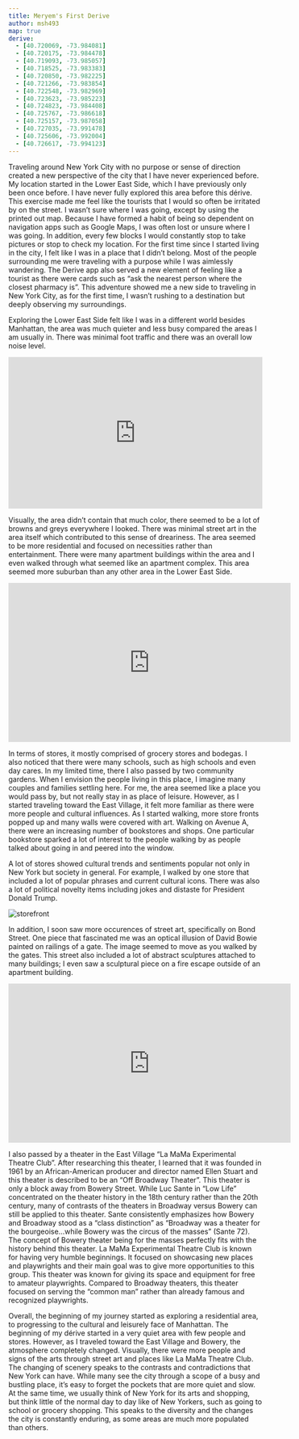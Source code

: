 ```yaml
---
title: Meryem's First Derive
author: msh493
map: true
derive:
  - [40.720069, -73.984081]
  - [40.720175, -73.984478]
  - [40.719093, -73.985057]
  - [40.718525, -73.983383]
  - [40.720850, -73.982225]
  - [40.721266, -73.983854]
  - [40.722548, -73.982969]
  - [40.723623, -73.985223]
  - [40.724823, -73.984408]
  - [40.725767, -73.986618]
  - [40.725157, -73.987058]
  - [40.727035, -73.991478]
  - [40.725606, -73.992004]
  - [40.726617, -73.994123]  
---
```


Traveling around New York City with no purpose or sense of direction created a new perspective of the city that I have never experienced before. My location started in the Lower East Side, which I have previously only been once before. I have never fully explored this area before this dérive. This exercise made me feel like the tourists that I would so often be irritated by on the street. I wasn’t sure where I was going, except by using the printed out map. Because I have formed a habit of being so dependent on navigation apps such as Google Maps, I was often lost or unsure where I was going. In addition, every few blocks I would constantly stop to take pictures or stop to check my location. For the first time since I started living in the city, I felt like I was in a place that I didn’t belong. Most of the people surrounding me were traveling with a purpose while I was aimlessly wandering. The Derive app also served a new element of feeling like a tourist as there were cards such as “ask the nearest person where the closest pharmacy is”. This adventure showed me a new side to traveling in New York City, as for the first time, I wasn’t rushing to a destination but deeply observing my surroundings.

Exploring the Lower East Side felt like I was in a different world besides Manhattan,  the area was much quieter and less busy compared the areas I am usually in. There was minimal foot traffic and there was an overall low noise level.

<iframe width="100%" height="300" scrolling="no" frameborder="no" allow="autoplay" src="https://w.soundcloud.com/player/?url=https%3A//api.soundcloud.com/tracks/402203982&amp;color=%23ff5500&amp;auto_play=false&amp;hide_related=false&amp;show_comments=true&amp;show_user=true&amp;show_reposts=false&amp;show_teaser=true&amp;visual=true"></iframe>

Visually, the area didn’t contain that much color, there seemed to be a lot of browns and greys everywhere I looked. There was minimal street art in the area itself which contributed to this sense of dreariness. The area seemed to be more residential and focused on necessities rather than entertainment. There were many apartment buildings within the area and I even walked through what seemed like an apartment complex. This area seemed more suburban than any other area in the Lower East Side.

<div class="embed-responsive embed-responsive-21by9"><iframe width="560" height="315" src="https://www.youtube.com/embed/o04JWHeaH3c" frameborder="0" allow="autoplay; encrypted-media" allowfullscreen></iframe></div>

In terms of stores, it mostly comprised of grocery stores and bodegas. I also noticed that there were many schools, such as high schools and even day cares. In my limited time, there I also passed by two community gardens. When I envision the people living in this place, I imagine many couples and families settling here. For me, the area seemed like a place you would pass by, but not really stay in as place of leisure.
However, as I started traveling toward the East Village, it felt more familiar as there were more people and cultural influences. As I started walking, more store fronts popped up and many walls were covered with art. Walking on Avenue A, there were an increasing number of bookstores and shops. One particular bookstore sparked a lot of interest to the people walking by as people talked about going in and peered into the window.


A lot of stores showed cultural trends and sentiments popular not only in New York but society in general. For example, I walked by one store that included a lot of popular phrases and current cultural icons. There was also a lot of political novelty items including jokes and distaste for President Donald Trump.

![storefront](https://i.imgur.com/wkSCex7.jpg)

In addition, I soon saw more occurences of street art, specifically on Bond Street. One piece that fascinated me was an optical illusion of David Bowie painted on railings of a gate. The image seemed to move as you walked by the gates. This street also included a lot of abstract sculptures attached to many buildings; I even saw a sculptural piece on a fire escape outside of an apartment building.

<div class="embed-responsive embed-responsive-21by9"><iframe width="560" height="315" src="https://www.youtube.com/embed/ON-D6XTRwBw" frameborder="0" allow="autoplay; encrypted-media" allowfullscreen></iframe></div>

I also passed by a theater in the East Village “La MaMa Experimental Theatre Club”. After researching this theater, I learned that it was founded in 1961 by an African-American producer and director named Ellen Stuart and this theater is described to be an “Off Broadway Theater”. This theater is only a block away from Bowery Street. While Luc Sante in “Low Life” concentrated on the theater history in the 18th century rather than the 20th century, many of contrasts of the theaters in Broadway versus Bowery can still be applied to this theater. Sante consistently emphasizes how Bowery and Broadway stood as a “class distinction” as “Broadway was a theater for the bourgeoise...while Bowery was the circus of the masses” (Sante 72).  The concept of Bowery theater being for the masses perfectly fits with the history behind this theater. La MaMa Experimental Theatre Club is known for having very humble beginnings. It focused on showcasing new places and playwrights and their main goal was to give more opportunities to this group. This theater was known for giving its space and equipment for free to amateur playwrights. Compared to Broadway theaters, this theater focused on serving the “common man” rather than already famous and recognized playwrights.

Overall, the beginning of my journey started as exploring a residential area, to progressing to the cultural and leisurely face of Manhattan. The beginning of my dérive started in a very quiet area with few people and stores. However, as I traveled toward the East Village and Bowery, the atmosphere completely changed. Visually, there were more people and signs of the arts through street art and places like La MaMa Theatre Club. The changing of scenery speaks to the contrasts and contradictions that New York can have. While many see the city through a scope of a busy and bustling place, it’s easy to forget the pockets that are more quiet and slow. At the same time, we usually think of New York for its arts and shopping, but think little of the normal day to day like of New Yorkers, such as going to school or grocery shopping. This speaks to the diversity and the changes the city is constantly enduring, as some areas are much more populated than others.
